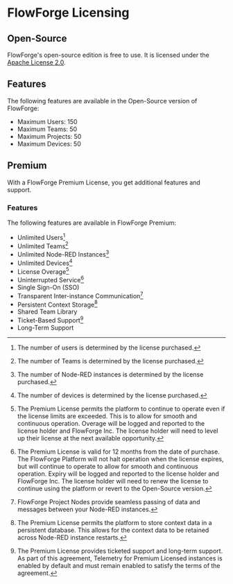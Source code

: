 # FlowForge Licensing

## Open-Source

FlowForge's open-source edition is free to use.
It is licensed under the [Apache License 2.0](https://www.apache.org/licenses/LICENSE-2.0).

## Features

The following features are available in the Open-Source version of FlowForge:

* Maximum Users: 150
* Maximum Teams: 50
* Maximum Projects: 50
* Maximum Devices: 50

## Premium

With a FlowForge Premium License, you get additional features and support.

### Features

The following features are available in FlowForge Premium:

* Unlimited Users[^User-Limit]
* Unlimited Teams[^Team-Limit]
* Unlimited Node-RED Instances[^Instance-Limit]
* Unlimited Devices[^Device-Limit]
* License Overage[^License-Overage]
* Uninterrupted Service[^License-Expiry]
* Single Sign-On (SSO)
* Transparent Inter-instance Communication[^intercommunication]
* Persistent Context Storage[^Context-Storage]
* Shared Team Library
* Ticket-Based Support[^Support]
* Long-Term Support

[^User-Limit]: The number of users is determined by the license purchased.
[^Team-Limit]: The number of Teams is determined by the license purchased.
[^Instance-Limit]: The number of Node-RED instances is determined by the license purchased.
[^Device-Limit]: The number of devices is determined by the license purchased.
[^License-Overage]: The Premium License permits the platform to continue to operate even if the license limits are exceeded. This is to allow for smooth and continuous operation. Overage will be logged and reported to the license holder and FlowForge Inc. The license holder will need to level up their license at the next available opportunity.
[^License-Expiry]: The Premium License is valid for 12 months from the date of purchase. The FlowForge Platform will not halt operation when the license expires, but will continue to operate to allow for smooth and continuous operation. Expiry will be logged and reported to the license holder and FlowForge Inc. The license holder will need to renew the license to continue using the platform or revert to the Open-Source version.
[^intercommunication]: FlowForge Project Nodes provide seamless passing of data and messages between your Node-RED instances.
[^Context-Storage]: The Premium License permits the platform to store context data in a persistent database. This allows for the context data to be retained across Node-RED instance restarts.
[^Support]: The Premium License provides ticketed support and long-term support. As part of this agreement, Telemetry for Premium Licensed instances is enabled by default and must remain enabled to satisfy the terms of the agreement.